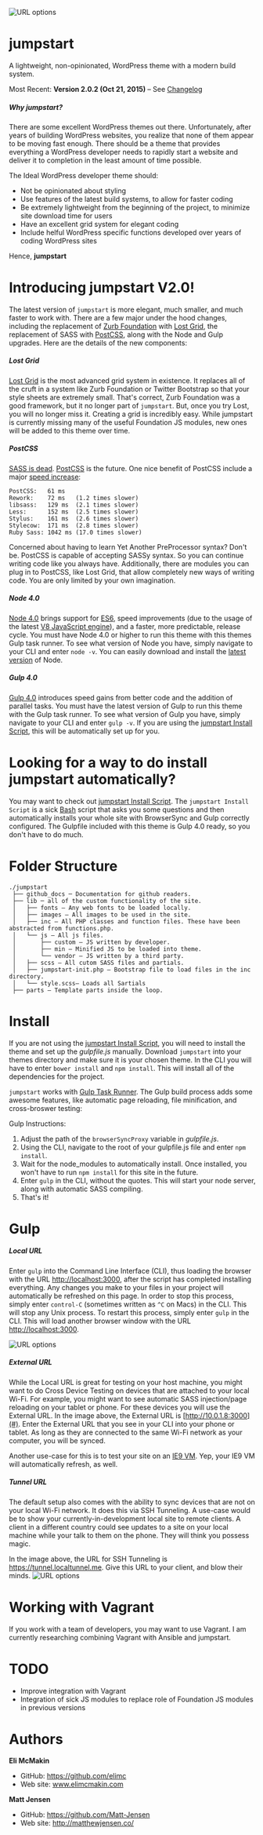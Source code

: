 ![URL options](./github_docs/jumpstart-title.png)

**jumpstart**
===========================

A lightweight, non-opinionated, WordPress theme with a modern build system.

Most Recent: **Version 2.0.2 (Oct 21, 2015)** – See [Changelog](./github_docs/CHANGELOG.md)

##### Why jumpstart?
There are some excellent WordPress themes out there. Unfortunately, after years of building WordPress websites, you realize that none of them appear to be moving fast enough. There should be a theme that provides everything a WordPress developer needs to rapidly start a website and deliver it to completion in the least amount of time possible.

The Ideal WordPress developer theme should:

* Not be opinionated about styling
* Use features of the latest build systems, to allow for faster coding
* Be extremely lightweight from the beginning of the project, to minimize site download time for users
* Have an excellent grid system for elegant coding
* Include helful WordPress specific functions developed over years of coding WordPress sites 

Hence, **jumpstart**

# Introducing jumpstart V2.0!

The latest version of `jumpstart` is more elegant, much smaller, and much faster to work with. There are a few major under the hood changes, including the replacement of [Zurb Foundation](http://foundation.zurb.com/) with [Lost Grid](https://github.com/corysimmons/lost), the replacement of SASS with [PostCSS](https://github.com/postcss/postcss), along with the Node and Gulp upgrades. Here are the details of the new components:

##### Lost Grid
[Lost Grid](https://github.com/corysimmons/lost) is the most advanced grid system in existence. It replaces all of the cruft in a system like Zurb Foundation or Twitter Bootstrap so that your style sheets are extremely small. That's correct, Zurb Foundation was a good framework, but it no longer part of `jumpstart`. But, once you try Lost, you will no longer miss it. Creating a grid is incredibly easy. While jumpstart is currently missing many of the useful Foundation JS modules, new ones will be added to this theme over time.

##### PostCSS
[SASS is dead](https://www.youtube.com/watch?v=1yUFTrAxTzg). [PostCSS](https://github.com/postcss/postcss) is the future. One nice benefit of PostCSS include a major [speed increase](https://github.com/postcss/benchmark):

```
PostCSS:   61 ms
Rework:    72 ms   (1.2 times slower)
libsass:   129 ms  (2.1 times slower)
Less:      152 ms  (2.5 times slower)
Stylus:    161 ms  (2.6 times slower)
Stylecow:  171 ms  (2.8 times slower)
Ruby Sass: 1042 ms (17.0 times slower)
```

Concerned about having to learn Yet Another PreProcessor syntax? Don't be. PostCSS is capable of accepting SASSy syntax. So you can continue writing code like you always have. Additionally, there are modules you can plug in to PostCSS, like Lost Grid, that allow completely new ways of writing code. You are only limited by your own imagination.

##### Node 4.0
[Node 4.0](https://nodejs.org/en/) brings support for [ES6](https://nodejs.org/en/docs/es6/), speed improvements (due to the usage of the latest [V8 JavaScript engine](https://developers.google.com/v8/)), and a faster, more predictable, release cycle. You must have Node 4.0 or higher to run this theme with this themes Gulp task runner. To see what version of Node you have, simply navigate to your CLI and enter `node -v`. You can easily download and install the [latest version](https://nodejs.org/en/) of Node.

##### Gulp 4.0
[Gulp 4.0](https://github.com/gulpjs/gulp/blob/4.0/CHANGELOG.md) introduces speed gains from better code and the addition of parallel tasks. You must have the latest version of Gulp to run this theme with the Gulp task runner. To see what version of Gulp you have, simply navigate to your CLI and enter `gulp -v`. If you are using the [jumpstart Install Script](https://github.com/elimc/jumpstart-install-script), this will be automatically set up for you.

# Looking for a way to do install jumpstart automatically?

You may want to check out [jumpstart Install Script](https://github.com/elimc/jumpstart-install-script). The `jumpstart Install Script` is a sick [Bash](https://www.wikiwand.com/en/Bash_(Unix_shell)) script that asks you some questions and then automatically installs your whole site with BrowserSync and Gulp correctly configured. The Gulpfile included with this theme is Gulp 4.0 ready, so you don't have to do much.

# Folder Structure
```
./jumpstart
 ├── github_docs ─ Documentation for github readers.
 ├── lib ─ all of the custom functionality of the site.
 │   ├── fonts — Any web fonts to be loaded locally.
 │   ├── images — All images to be used in the site.
 │   ├── inc — All PHP classes and function files. These have been abstracted from functions.php.
 │   └── js — All js files.
 │       ├── custom — JS written by developer.
 │       ├── min — Minified JS to be loaded into theme.
 │       └── vendor — JS written by a third party.
 │   ├── scss — All cutom SASS files and partials.
 │   ├── jumpstart-init.php — Bootstrap file to load files in the inc directory.
 │   └── style.scss— Loads all Sartials
 ├── parts — Template parts inside the loop. 
```
# Install

If you are not using the [jumpstart Install Script](https://github.com/elimc/jumpstart-install-script), you will need to install the theme and set up the *gulpfile.js* manually. Download `jumpstart` into your themes directory and make sure it is your chosen theme. In the CLI you will have to enter `bower install` and `npm install`. This will install all of the dependencies for the project.

`jumpstart` works with [Gulp Task Runner](http://gulpjs.com/). The Gulp build process adds some awesome features, like automatic page reloading, file minification, and cross-broswer testing:

Gulp Instructions:

1. Adjust the path of the `browserSyncProxy` variable in *gulpfile.js*.
2. Using the CLI, navigate to the root of your gulpfile.js file and enter `npm install`.
3. Wait for the node_modules to automatically install. Once installed, you won't have to run `npm install` for this site in the future.
4. Enter `gulp` in the CLI, without the quotes. This will start your node server, along with automatic SASS compiling.
5. That's it!

# Gulp
##### Local URL
Enter `gulp` into the Command Line Interface (CLI), thus loading the browser with the URL [http://localhost:3000](#), after the script has completed installing everything. Any changes you make to your files in your project will automatically be refreshed on this page. In order to stop this process, simply enter `control-C` (sometimes written as `^C` on Macs) in the CLI. This will stop any Unix process. To restart this process, simply enter `gulp` in the CLI. This will load another browser window with the URL [http://localhost:3000](#).

![URL options](./github_docs/gulp.jpg)

##### External URL
While the Local URL is great for testing on your host machine, you might want to do Cross Device Testing on devices that are attached to your local Wi-Fi. For example, you might want to see automatic SASS injection/page reloading on your tablet or phone. For these devices you will use the External URL. In the image above, the External URL is [http://10.0.1.8:3000](#). Enter the External URL that you see in your CLI into your phone or tablet. As long as they are connected to the same Wi-Fi network as your computer, you will be synced.

Another use-case for this is to test your site on an [IE9 VM](http://dev.modern.ie/tools/vms/). Yep, your IE9 VM will automatically refresh, as well.

##### Tunnel URL
The default setup also comes with the ability to sync devices that are not on your local Wi-Fi network. It does this via SSH Tunneling. A use-case would be to show your currently-in-development local site to remote clients. A client in a different country could see updates to a site on your local machine while your talk to them on the phone. They will think you possess magic.

In the image above, the URL for SSH Tunneling is https://tunnel.localtunnel.me. Give this URL to your client, and blow their minds.
![URL options](./github_docs/browsersync_urls_web.png)

# Working with Vagrant
If you work with a team of developers, you may want to use Vagrant. I am currently researching combining Vagrant with Ansible and jumpstart.

# TODO

* Improve integration with Vagrant
* Integration of sick JS modules to replace role of Foundation JS modules in previous versions

# Authors

**Eli McMakin**

* GitHub: https://github.com/elimc
* Web site: www.elimcmakin.com

**Matt Jensen**

* GitHub: https://github.com/Matt-Jensen
* Web site: http://matthewjensen.co/